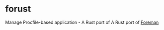 # forust
Manage Procfile-based application - A Rust port of A Rust port of [Foreman](https://github.com/ddollar/foreman)
